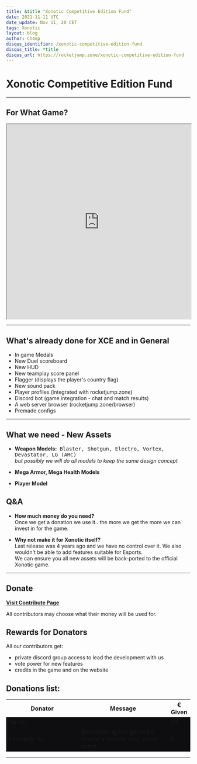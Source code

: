 ```yaml
---
title: &title "Xonotic Competitive Edition Fund"
date: 2021-11-11 UTC
date_update: Nov 11, 20 CET
tags: Xonotic
layout: blog
author: Ch4mp
disqus_identifier: /xonotic-competitive-edition-fund
disqus_title: *title
disqus_url: https://rocketjump.zone/xonotic-competitive-edition-fund
---
```


<h1 class="w3-center">Xonotic Competitive Edition Fund</h1>

<hr>

<h2 class="w3-center">For What Game?</h2>

<iframe class="w3-mobile w3-margin-top w3-animate-opacity" style="height:533px;width:100%" src="https://www.youtube.com/embed/x07zlZ8yVng" allow="accelerometer; autoplay; encrypted-media; gyroscope; picture-in-picture" allowfullscreen></iframe>

<hr>

## What's already done for XCE and in General

+ In game Medals
+ New Duel scoreboard
+ New HUD
+ New teamplay score panel
+ Flagger (displays the player's country flag)
+ New sound pack
+ Player profiles (integrated with rocketjump.zone)
+ Discord bot (game integration - chat and match results)
+ A web server browser (rocketjump.zone/browser)
+ Premade configs

<hr>

## What we need - New Assets

+ **Weapon Models:**
&nbsp;<kbd>Blaster,  Shotgun, Electro, Vortex, Devastator, LG (ARC)</kbd>  
*but possibly we will do all models to keep the same design concept*

+ **Mega Armor, Mega Health Models**

+ **Player Model**


## Q&A

+ **How much money do you need?**  
Once we get a donation we use it.. the more we get the more we can invest in for the game.


+ **Why not make it for Xonotic itself?**  
Last release was 4 years ago and we have no control over it. We also wouldn't be able to add features suitable for Esports.  
We can ensure you all new assets will be back-ported to the official Xonotic game.

<hr>

<div class="w3-center">
<h2 class="w3-center">Donate</h2>

<a href="/contribute" target="_blank" class="w3-btn w3-round w3-center w3-margin-top w3-hover-white w3-large mobile-margin-10 w3-red w3-mobile">
<b>
<i class="fab fa-paypal"></i>
Visit Contribute Page
</b>
</a>
<p class="w3-center">All contributors may choose what their money will be used for.</p>
</div>

## Rewards for Donators
All our contributors get:

+ private discord group access to lead the development with us
+ vote power for new features
+ credits in the game and on the website


## Donations list:


<table class="w3-table w3-bordered tourneys">
  <thead>
    <tr>
      <th>Donator</th>
      <th>Message</th>
      <th>&euro; Given </th>
    </tr>
  </thead>
  <tbody>
    <tr style="background:#0e0e10">
      <td style="width:40%">Dimitri</td>
      <td style="width:50%">-</td>
      <td style="width:10%">23</td>
    </tr>
    <tr style="background:#0e0e10">
      <td style="width:40%">Leonardo Sa</td>
      <td style="width:50%">Been playing this game for almost a decade now, great work!</td>
      <td style="width:10%">9</td>
    </tr>
  </tbody>
</table>

<hr>
